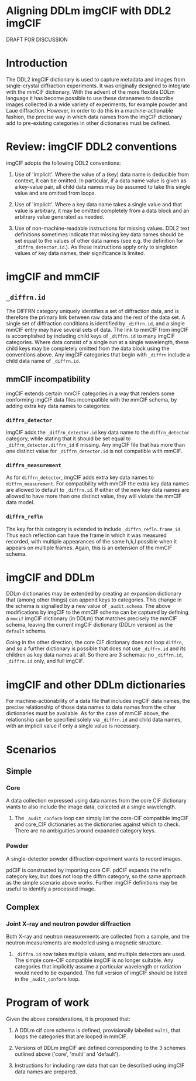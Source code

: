 Aligning DDLm imgCIF with DDL2 imgCIF
=====================================

DRAFT FOR DISCUSSION

Introduction
============

The DDL2 imgCIF dictionary is used to capture metadata and images from
single-crystal diffraction experiments. It was originally designed to
integrate with the mmCIF dictionary. With the advent of the more
flexible DDLm language it has become possible to use these datanames
to describe images collected in a wide variety of experiments, for
example powder and Laue diffraction. However, in order to do this in a
machine-actionable fashion, the precise way in which data names from
the imgCIF dictionary add to pre-existing categories in other
dictionaries must be defined.

Review: imgCIF DDL2 conventions
===============================

imgCIF adopts the following DDL2 conventions:

1. Use of 'implicit'. Where the value of a (key) data name is
deducible from context, it can be omitted. In particular,
if a data name value is given as a key-value pair, all child
data names may be assumed to take this single value and are
omitted from loops.

2. Use of 'implicit'. Where a key data name takes a single
value and that value is arbitrary, it may be omitted completely
from a data block and an arbitrary value generated as needed.

3. Use of non-machine-readable instructions for missing values. DDL2
text definitions sometimes indicate that missing key data names should
be set equal to the values of other data names (see e.g. the
definition for ``_diffrn_detector.id``.). As these instructions apply
only to singleton values of key data names, their significance is
limited.

imgCIF and mmCIF
================

## ``_diffrn.id``

The DIFFRN category uniquely identifies a set of diffraction data, and
is therefore the primary link between raw data and the rest of the
data set.  A single set of diffraction conditions is identified by
``_diffrn.id``, and a single mmCIF entry may have several sets of
data.  The link to mmCIF from imgCIF is accomplished by including
child keys of ``_diffrn.id`` to many imgCIF categories. Where data
consist of a single run at a single wavelength, these child keys may
be completely omitted from the data block using the conventions above.
Any imgCIF categories that begin with ``_diffrn`` include a child data
name of ``_diffrn.id``.

## mmCIF incompatibility

imgCIF extends certain mmCIF categories in a way that renders some
conforming imgCIF data files incompatible with the mmCIF schema, by
adding extra key data names to categories:

### ``diffrn_detector``

imgCIF adds the ``_diffrn_detector.id`` key data name to the
``diffrn_detector`` category, while stating that it should be set
equal to ``_diffrn_detector.diffrn_id`` if missing.  Any imgCIF file
that has more than one distinct value for ``_diffrn_detector.id`` is
not compatible with mmCIF.

### ``diffrn_measurement``

As for ``diffrn_detector``, imgCIF adds extra key data names to
``diffrn_measurement``.  For compatibility with mmCIF the extra key
data names are allowed to default to ``_diffrn.id``.  If either of the
new key data names are allowed to have more than one distinct value,
they will violate the mmCIF data model.

### ``diffrn_refln``

The key for this category is extended to include
``_diffrn_refln.frame_id``.  Thus each reflection can have the frame
in which it was measured recorded, with multiple appearances of the
same h,k,l possible when it appears on multiple frames.  Again, this
is an extension of the mmCIF schema.

imgCIF and DDLm
===============

DDLm dictionaries may be extended by creating an expansion dictionary
that (among other things) can append keys to categories. This change
in the schema is signalled by a new value of ``_audit.schema``.  The
above modifications by imgCIF to the mmCIF schema can be captured by defining a
``mmcif`` imgCIF dictionary (in DDLm) that matches precisely the mmCIF schema,
leaving the current imgCIF dictionary (DDLm version) as the ``default``
schema.

Going in the other direction, the core CIF dictionary does not loop
``diffrn``, and so a further dictionary is possible that does not use
``_diffrn.id`` and its children as key data names at all.  So there
are 3 schemas: no ``_diffrn.id``, ``_diffrn.id`` only, and full
imgCIF.

imgCIF and other DDLm dictionaries
==================================

For machine-actionability of a data file that includes imgCIF data
names, the precise relationship of those data names to data names from
the other dictionaries must be available. As for the case of mmCIF
above, the relationship can be specified solely via ``_diffrn.id`` and
child data names, with an implicit value if only a single value is
necessary.

Scenarios
=========

## Simple

### Core

A data collection expressed using data names from the core CIF
dictionary wants to also include the image data, collected at a
single wavelength.

1. The ``_audit_conform`` loop can simply list the core-CIF compatible
imgCIF and core_CIF dictionaries as the dictionaries against which to
check.  There are no ambiguities around expanded category keys.

### Powder

A single-detector powder diffraction experiment wants to record images.

pdCIF is constructed by importing core CIF. pdCIF expands the refln
category key, but does not loop the diffrn category, so the same
approach as the simple scenario above works. Further imgCIF definitions
may be useful to identify a processed image.

## Complex

### Joint X-ray and neutron powder diffraction

Both X-ray and neutron measurements are collected from a sample, and
the neutron measurements are modelled using a magnetic structure.

1. ``_diffrn.id`` now takes multiple values, and multiple detectors
are used.  The simple core-CIF compatible imgCIF is no longer suitable.
Any categories that implicitly assume a particular wavelength or
radiation would need to be expanded.  The full version of imgCIF
should be listed in the ``_audit_conform`` loop.

Program of work
===============

Given the above considerations, it is proposed that:

1. A DDLm cif core schema is defined, provisionally labelled ``multi``, that loops the categories that are
looped in mmCIF.

2. Versions of DDLm imgCIF are defined corresponding to the 3 schemes
outlined above ('core', 'multi' and 'default').

3. Instructions for including raw data that can be described using
imgCIF data names are prepared.
